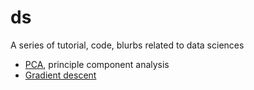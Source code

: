 # ds

A series of tutorial, code, blurbs related to data sciences

- [PCA](./pca.ipynb), principle component analysis
- [Gradient descent](./Gradient_descent.ipynb)
